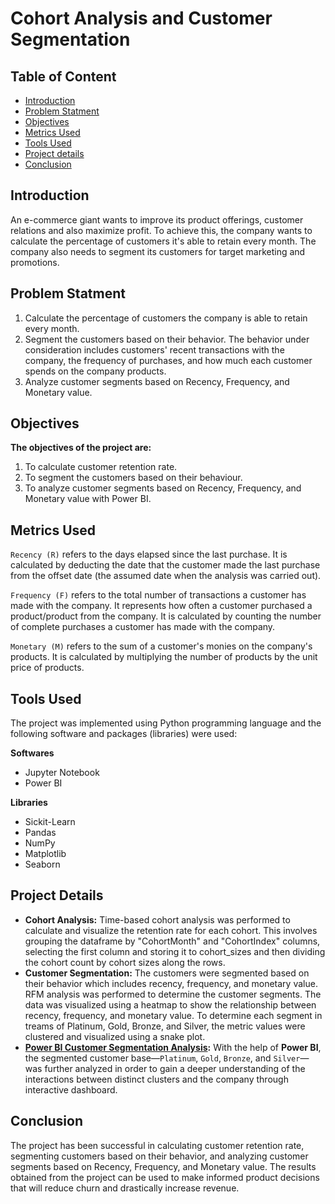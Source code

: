 <h1>Cohort Analysis and Customer Segmentation</h1>

<h2>Table of Content</h2>

<ul>
    <li><a href="#intro">Introduction</a></li>
    <li><a href="#statement">Problem Statment</a></li>
    <li><a href="#obj">Objectives</a></li>
    <li><a href="#metrics">Metrics Used</a></li>
    <li><a href="#tools">Tools Used</a></li>
    <li><a href="#details">Project details</a></li>
    <li><a href="#conclusion">Conclusion</a></li>
</ul>

<a id="intro"></a>
<h2>Introduction</h2>

An e-commerce giant wants to improve its product offerings, customer relations and also maximize profit. To achieve this, the company wants to calculate the percentage of customers it's able to retain every month. The company also needs to segment its customers for target marketing and promotions.       
  
<a id="statement"></a>
<h2>Problem Statment</h2>

1. Calculate the percentage of customers the company is able to retain every month.
2. Segment the customers based on their behavior. The behavior under consideration includes customers' recent transactions with the company, the frequency of purchases, and how much each customer spends on the company products.
3. Analyze customer segments based on Recency, Frequency, and Monetary value.

<a id="obj"></a>
<h2>Objectives</h2>

__The objectives of the project are:__

1. To calculate customer retention rate.
2. To segment the customers based on their behaviour.
3. To analyze customer segments based on Recency, Frequency, and Monetary value with Power BI.

<a id="metrics"></a>
<h2>Metrics Used</h2>

`Recency (R)` refers to the days elapsed since the last purchase. It is calculated by deducting the date that the customer made the last purchase from the offset date (the assumed date when the analysis was carried out).

`Frequency (F)` refers to the total number of transactions a customer has made with the company. It represents how often a customer purchased a product/product from the company. It is calculated by counting the number of complete purchases a customer has made with the company.

`Monetary (M)` refers to the sum of a customer's monies on the company's products. It is calculated by multiplying the number of products by the unit price of products.

<a id="tools"></a>
<h2>Tools Used</h2>

The project was implemented using Python programming language and the following software and packages (libraries) were used:

<b>Softwares</b>

- Jupyter Notebook
- Power BI

__Libraries__

- Sickit-Learn
- Pandas
- NumPy
- Matplotlib
- Seaborn

<a id="details"></a>
<h2>Project Details</h2>

- __Cohort Analysis:__ Time-based cohort analysis was performed to calculate and visualize the retention rate for each cohort. This involves grouping the dataframe by "CohortMonth" and "CohortIndex" columns, selecting the first column and storing it to cohort_sizes and then dividing the cohort count by cohort sizes along the rows.
- __Customer Segmentation:__ The customers were segmented based on their behavior which includes recency, frequency, and monetary value. RFM analysis was performed to determine the customer segments. The data was visualized using a heatmap to show the relationship between recency, frequency, and monetary value. To determine each segment in treams of Platinum, Gold, Bronze, and Silver, the metric values were clustered and visualized using a snake plot.
- __[Power BI Customer Segmentation Analysis](https://app.powerbi.com/view?r=eyJrIjoiODVlOTFmZjYtYzRiNi00MTk0LWFhMDktOGJiMWEzNWJkYzNhIiwidCI6ImRmODY3OWNkLWE4MGUtNDVkOC05OWFjLWM4M2VkN2ZmOTVhMCJ9):__ With the help of __Power BI__, the segmented customer base—`Platinum`, `Gold`, `Bronze`, and `Silver`—was further analyzed in order to gain a deeper understanding of the interactions between distinct clusters and the company through interactive dashboard.

<a id="conclusion"></a>
<h2>Conclusion</h2>

The project has been successful in calculating customer retention rate, segmenting customers based on their behavior, and analyzing customer segments based on Recency, Frequency, and Monetary value. The results obtained from the project can be used to make informed product decisions that will reduce churn and drastically increase revenue.
